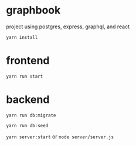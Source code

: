 # graphbook

project using postgres, express, graphql, and react

`yarn install`

# frontend

`yarn run start`

# backend

`yarn run db:migrate`

`yarn run db:seed`

`yarn server:start`
or
`node server/server.js`
